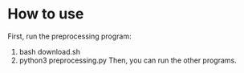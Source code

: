 # How to use
First, run the preprocessing program:
1. bash download.sh
2. python3 preprocessing.py
Then, you can run the other programs.
